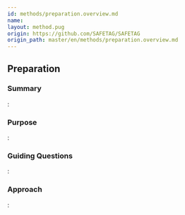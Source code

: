```yaml
---
id: methods/preparation.overview.md
name: 
layout: method.pug
origin: https://github.com/SAFETAG/SAFETAG
origin_path: master/en/methods/preparation.overview.md
---
```


## Preparation

### Summary
:[](../document_matter/preparation/summary.md)
### Purpose
:[](../document_matter/preparation/purpose.md)
### Guiding Questions
:[](../document_matter/preparation/guiding_questions.md)
### Approach
:[](../document_matter/preparation/approaches.md)
